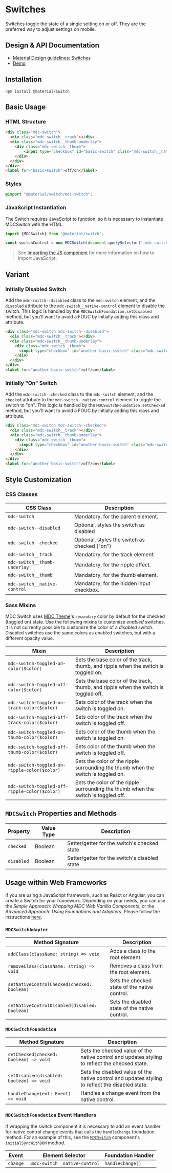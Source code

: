 <!--docs:
title: "Switches"
layout: detail
section: components
iconId: switch
path: /catalog/input-controls/switches/
-->

# Switches

<!--<div class="article__asset">
  <a class="article__asset-link"
     href="https://material-components.github.io/material-components-web-catalog/#/component/switch">
    <img src="{{ site.rootpath }}/images/mdc_web_screenshots/switches.png" width="37" alt="Switches screenshot">
  </a>
</div>-->

Switches toggle the state of a single setting on or off. They are the preferred way to adjust settings on mobile.

## Design & API Documentation

<ul class="icon-list">
  <li class="icon-list-item icon-list-item--spec">
    <a href="https://material.io/go/design-switches">Material Design guidelines: Switches</a>
  </li>
  <li class="icon-list-item icon-list-item--link">
    <a href="https://material-components.github.io/material-components-web-catalog/#/component/switch">Demo</a>
  </li>
</ul>

## Installation

```
npm install @material/switch
```

## Basic Usage

### HTML Structure

```html
<div class="mdc-switch">
  <div class="mdc-switch__track"></div>
  <div class="mdc-switch__thumb-underlay">
    <div class="mdc-switch__thumb">
        <input type="checkbox" id="basic-switch" class="mdc-switch__native-control" role="switch">
    </div>
  </div>
</div>
<label for="basic-switch">off/on</label>
```

### Styles

```scss
@import "@material/switch/mdc-switch";
```

### JavaScript Instantiation

The Switch requires JavaScript to function, so it is necessary to instantiate MDCSwitch with the HTML.

```js
import {MDCSwitch} from '@material/switch';

const switchControl = new MDCSwitch(document.querySelector('.mdc-switch'));
```

> See [Importing the JS component](../../docs/importing-js.md) for more information on how to import JavaScript.

## Variant

### Initially Disabled Switch

Add the `mdc-switch--disabled` class to the `mdc-switch` element, and the `disabled` attribute to the `mdc-switch__native-control` element to disable the switch. This logic is handled by the `MDCSwitchFoundation.setDisabled` method, but you'll want to avoid a FOUC by initially adding this class and attribute.

```html
<div class="mdc-switch mdc-switch--disabled">
  <div class="mdc-switch__track"></div>
  <div class="mdc-switch__thumb-underlay">
    <div class="mdc-switch__thumb">
      <input type="checkbox" id="another-basic-switch" class="mdc-switch__native-control" role="switch" disabled>
    </div>
  </div>
</div>
<label for="another-basic-switch">off/on</label>
```

### Initially "On" Switch

Add the `mdc-switch--checked` class to the `mdc-switch` element, and the `checked` attribute to the `mdc-switch__native-control` element to toggle the switch to "on". This logic is handled by the `MDCSwitchFoundation.setChecked` method, but you'll want to avoid a FOUC by initially adding this class and attribute.

```html
<div class="mdc-switch mdc-switch--checked">
  <div class="mdc-switch__track"></div>
  <div class="mdc-switch__thumb-underlay">
    <div class="mdc-switch__thumb">
      <input type="checkbox" id="another-basic-switch" class="mdc-switch__native-control" role="switch" checked>
    </div>
  </div>
</div>
<label for="another-basic-switch">off/on</label>
```

## Style Customization

### CSS Classes

CSS Class | Description
--- | ---
`mdc-switch` | Mandatory, for the parent element.
`mdc-switch--disabled` | Optional, styles the switch as disabled
`mdc-switch--checked` | Optional, styles the switch as checked ("on")
`mdc-switch__track` | Mandatory, for the track element.
`mdc-switch__thumb-underlay` | Mandatory, for the ripple effect.
`mdc-switch__thumb` | Mandatory, for the thumb element.
`mdc-switch__native-control` | Mandatory, for the hidden input checkbox.

### Sass Mixins

MDC Switch uses [MDC Theme](../mdc-theme)'s `secondary` color by default for the checked (toggled on) state.
Use the following mixins to customize _enabled_ switches. It is not currently possible to customize the color of a
 _disabled_ switch. Disabled switches use the same colors as enabled switches, but with a different opacity value.

Mixin | Description
--- | ---
`mdc-switch-toggled-on-color($color)` | Sets the base color of the track, thumb, and ripple when the switch is toggled on.
`mdc-switch-toggled-off-color($color)` | Sets the base color of the track, thumb, and ripple when the switch is toggled off.
`mdc-switch-toggled-on-track-color($color)` | Sets color of the track when the switch is toggled on.
`mdc-switch-toggled-off-track-color($color)` | Sets color of the track when the switch is toggled off.
`mdc-switch-toggled-on-thumb-color($color)` | Sets color of the thumb when the switch is toggled on.
`mdc-switch-toggled-off-thumb-color($color)` | Sets color of the thumb when the switch is toggled off.
`mdc-switch-toggled-on-ripple-color($color)` | Sets the color of the ripple surrounding the thumb when the switch is toggled on.
`mdc-switch-toggled-off-ripple-color($color)` | Sets the color of the ripple surrounding the thumb when the switch is toggled off.

## `MDCSwitch` Properties and Methods

Property | Value Type | Description
--- | --- | ---
`checked` | Boolean | Setter/getter for the switch's checked state
`disabled` | Boolean | Setter/getter for the switch's disabled state

## Usage within Web Frameworks

If you are using a JavaScript framework, such as React or Angular, you can create a Switch for your framework. Depending on your needs, you can use the _Simple Approach: Wrapping MDC Web Vanilla Components_, or the _Advanced Approach: Using Foundations and Adapters_. Please follow the instructions [here](../../docs/integrating-into-frameworks.md).

### `MDCSwitchAdapter`

| Method Signature | Description |
| --- | --- |
| `addClass(className: string) => void` | Adds a class to the root element. |
| `removeClass(className: string) => void` | Removes a class from the root element. |
| `setNativeControlChecked(checked: boolean)` | Sets the checked state of the native control. |
| `setNativeControlDisabled(disabled: boolean)` | Sets the disabled state of the native control. |

### `MDCSwitchFoundation`

| Method Signature | Description |
| --- | --- |
| `setChecked(checked: boolean) => void` | Sets the checked value of the native control and updates styling to reflect the checked state. |
| `setDisabled(disabled: boolean) => void` | Sets the disabled value of the native control and updates styling to reflect the disabled state. |
| `handleChange(evt: Event) => void` | Handles a change event from the native control. |

### `MDCSwitchFoundation` Event Handlers
If wrapping the switch component it is necessary to add an event handler for native control change events that calls the `handleChange` foundation method. For an example of this, see the [`MDCSwitch`](component.ts) component's `initialSyncWithDOM` method.

| Event | Element Selector | Foundation Handler |
| --- | --- | --- |
| `change` | `.mdc-switch__native-control` | `handleChange()` |
